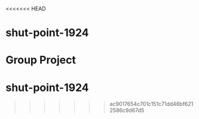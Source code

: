 <<<<<<< HEAD
# shut-point-1924
Group Project 
=======
# shut-point-1924
>>>>>>> ac9017654c701c151c71dd46bf6212586c9d67d5
